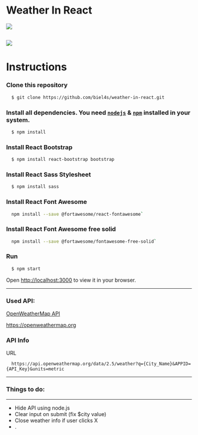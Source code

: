 # Weather In React

![](https://i.imgur.com/e7uOqZx.gif)

![](https://i.imgur.com/OneUtFR.png)
---
# Instructions

### Clone this repository

```bash 
  $ git clone https://github.com/biel4s/weather-in-react.git
```
### Install all dependencies. You need [`nodejs`](https://nodejs.org/en/) & [`npm`](https://www.npmjs.com/) installed in your system.

```bash
  $ npm install
```

### Install React Bootstrap 
  
```bash 
  $ npm install react-bootstrap bootstrap
```

### Install React Sass Stylesheet
  
```bash 
  $ npm install sass
```

### Install React Font Awesome

```bash 
  npm install --save @fortawesome/react-fontawesome`
```

### Install React Font Awesome free solid

```bash 
  npm install --save @fortawesome/fontawesome-free-solid`
```

### Run
```bash
  $ npm start
```
Open [http://localhost:3000](http://localhost:3000) to view it in your browser.

---

### Used API:
  [OpenWeatherMap API](https://openweathermap.org)
  
  https://openweathermap.org
  
### API Info
  URL 
```
  https://api.openweathermap.org/data/2.5/weather?q={City_Name}&APPID={API_Key}&units=metric
```

---

### Things to do:

---

- Hide API using node.js
- Clear input on submit (fix $city value)
- Close weather info if user clicks X
- .
